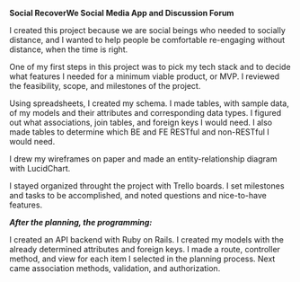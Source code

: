 **Social RecoverWe Social Media App and Discussion Forum**

I created this project because we are social beings who needed to socially distance, and I wanted to help people be comfortable re-engaging without distance, when the time is right. 

One of my first steps in this project was to pick my tech stack and to decide what features I needed for a minimum viable product, or MVP. I reviewed the feasibility, scope, and milestones of the project. 

Using spreadsheets, I created my schema. I made tables, with sample data, of my models and their attributes and corresponding data types. I figured out what associations, join tables, and foreign keys I would need. I also made tables to determine which BE and FE RESTful and non-RESTful I would need.

I drew my wireframes on paper and made an entity-relationship diagram with LucidChart.

I stayed organized throught the project with Trello boards. I set milestones and tasks to be accomplished, and noted questions and nice-to-have features.

***After the planning, the programming:***

I created an API backend with Ruby on Rails. I created my models with the already determined attributes and foreign keys. I made a route, controller method, and view for each item I selected in the planning process. Next came association methods, validation, and authorization.
